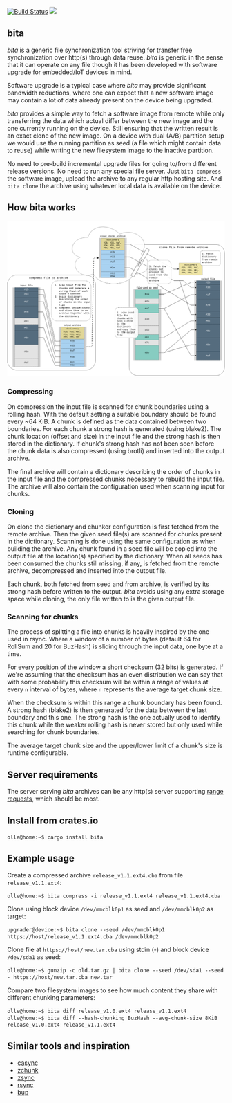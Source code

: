 [![Build Status](https://travis-ci.org/oll3/bita.svg?branch=master)](https://travis-ci.org/oll3/bita)
[![](http://meritbadge.herokuapp.com/bita)](https://crates.io/crates/bita)


## bita

*bita* is a generic file synchronization tool striving for transfer free synchronization over http(s) through data reuse. *bita* is generic in the sense that it can operate on any file though it has been developed with software upgrade for embedded/IoT devices in mind.

Software upgrade is a typical case where *bita* may provide significant bandwidth reductions, where one can expect that a new software image may contain a lot of data already present on the device being upgraded.

*bita* provides a simple way to fetch a software image from remote while only transferring the data which actual differ between the new image and the one currently running on the device. Still ensuring that the written result is an exact clone of the new image. On a device with dual (A/B) partition setup we would use the running partition as seed (a file which might contain data to reuse) while writing the new filesystem image to the inactive partition.

No need to pre-build incremental upgrade files for going to/from different release versions. No need to run any special file server.
Just `bita compress` the software image, upload the archive to any regular http hosting site. And `bita clone` the archive using whatever local data is available on the device.


## How bita works

![concept](images/concept.png?raw=true)


### Compressing

On compression the input file is scanned for chunk boundaries using a rolling hash. With the default setting a suitable boundary should be found every ~64 KiB. A chunk is defined as the data contained between two boundaries. For each chunk a strong hash is generated (using blake2).
The chunk location (offset and size) in the input file and the strong hash is then stored in the dictionary. If chunk's strong hash has not been seen before the chunk data is also compressed (using brotli) and inserted into the output archive.

The final archive will contain a dictionary describing the order of chunks in the input file and the compressed chunks necessary to rebuild the input file. The archive will also contain the configuration used when scanning input for chunks.


### Cloning

On clone the dictionary and chunker configuration is first fetched from the remote archive. Then the given seed file(s) are scanned for chunks present in the dictionary. Scanning is done using the same configuration as when building the archive.
Any chunk found in a seed file will be copied into the output file at the location(s) specified by the dictionary.
When all seeds has been consumed the chunks still missing, if any, is fetched from the remote archive, decompressed and inserted into the output file.

Each chunk, both fetched from seed and from archive, is verified by its strong hash before written to the output. *bita* avoids using any extra storage space while cloning, the only file written to is the given output file.


### Scanning for chunks

The process of splitting a file into chunks is heavily inspired by the one used in rsync. Where a window of a number of bytes (default 64 for RollSum and 20 for BuzHash) is sliding through the input data, one byte at a time.

For every position of the window a short checksum (32 bits) is generated. If we're assuming that the checksum has an even distribution we can say that with some probability this checksum will be within a range of values at every `n` interval of bytes, where `n` represents the average target chunk size.

When the checksum is within this range a chunk boundary has been found. A strong hash (blake2) is then generated for the data between the last boundary and this one. The strong hash is the one actually used to identify this chunk while the weaker rolling hash is never stored but only used while searching for chunk boundaries.

The average target chunk size and the upper/lower limit of a chunk's size is runtime configurable.


## Server requirements

The server serving *bita* archives can be any http(s) server supporting [range requests](https://developer.mozilla.org/en-US/docs/Web/HTTP/Range_requests "range requests"), which should be most.

## Install from crates.io
```console
olle@home:~$ cargo install bita
```

## Example usage

Create a compressed archive `release_v1.1.ext4.cba` from file `release_v1.1.ext4`:

```console
olle@home:~$ bita compress -i release_v1.1.ext4 release_v1.1.ext4.cba
```

Clone using block device `/dev/mmcblk0p1` as seed and `/dev/mmcblk0p2` as target:

```console
upgrader@device:~$ bita clone --seed /dev/mmcblk0p1 https://host/release_v1.1.ext4.cba /dev/mmcblk0p2
```

Clone file at `https://host/new.tar.cba` using stdin (-) and block device `/dev/sda1` as seed:

```console
olle@home:~$ gunzip -c old.tar.gz | bita clone --seed /dev/sda1 --seed - https://host/new.tar.cba new.tar
```

Compare two filesystem images to see how much content they share with different chunking parameters:

```console
olle@home:~$ bita diff release_v1.0.ext4 release_v1.1.ext4
olle@home:~$ bita diff --hash-chunking BuzHash --avg-chunk-size 8KiB release_v1.0.ext4 release_v1.1.ext4
```

## Similar tools and inspiration
* [casync](https://github.com/systemd/casync)
* [zchunk](https://github.com/zchunk/zchunk)
* [zsync](http://zsync.moria.org.uk)
* [rsync](https://rsync.samba.org/)
* [bup](https://github.com/bup/bup)